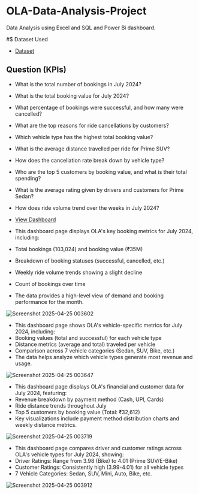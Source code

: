 # OLA-Data-Analysis-Project
Data Analysis using Excel and SQL and Power Bi dashboard.

#$ Dataset Used
- <a href = "https://github.com/masabjatoi/OLA-Data-Analysis-Project/blob/main/Bookings-100000-Rows.xlsx">Dataset</a>

## Question (KPIs)
 - What is the total number of bookings in July 2024?
 - What is the total booking value for July 2024?
 - What percentage of bookings were successful, and how many were cancelled?
 - What are the top reasons for ride cancellations by customers?
 - Which vehicle type has the highest total booking value?
 - What is the average distance travelled per ride for Prime SUV?
 - How does the cancellation rate break down by vehicle type?
 - Who are the top 5 customers by booking value, and what is their total spending?
 - What is the average rating given by drivers and customers for Prime Sedan?
 - How does ride volume trend over the weeks in July 2024?


 - <a href = "https://app.powerbi.com/links/9sScZi34tC?ctid=9b4836fa-8245-4277-b525-89a5fc2cbb5d&pbi_source=linkShare&bookmarkGuid=e92dcf5e-b99e-4718-8aad-505dd6c18ac1">View Dashboard</a>

 - This dashboard page displays OLA's key booking metrics for July 2024, including:
 - Total bookings (103,024) and booking value (₹35M)
 - Breakdown of booking statuses (successful, cancelled, etc.)
 - Weekly ride volume trends showing a slight decline
 - Count of bookings over time
 - The data provides a high-level view of demand and booking performance for the month.

 ![Screenshot 2025-04-25 003602](https://github.com/user-attachments/assets/248834ae-afd7-4111-a5da-82b078bbd5e0)

 
 - This dashboard page shows OLA's vehicle-specific metrics for July 2024, including:
 - Booking values (total and successful) for each vehicle type
 - Distance metrics (average and total) traveled per vehicle
 - Comparison across 7 vehicle categories (Sedan, SUV, Bike, etc.)
 - The data helps analyze which vehicle types generate most revenue and usage.
 

![Screenshot 2025-04-25 003647](https://github.com/user-attachments/assets/ffb5b8a0-a933-43f3-a9fc-df9247ec8117)


- This dashboard page displays OLA's financial and customer data for July 2024, featuring:
- Revenue breakdown by payment method (Cash, UPI, Cards)
- Ride distance trends throughout July
- Top 5 customers by booking value (Total: ₹32,612)
- Key visualizations include payment method distribution charts and weekly distance metrics.


![Screenshot 2025-04-25 003719](https://github.com/user-attachments/assets/db3d2803-1288-44b1-a243-d25f0ae3b9dc)

- This dashboard page compares driver and customer ratings across OLA's vehicle types for July 2024, showing:
- Driver Ratings: Range from 3.98 (Bike) to 4.01 (Prime SUV/E-Bike)
- Customer Ratings: Consistently high (3.99-4.01) for all vehicle types
- 7 Vehicle Categories: Sedan, SUV, Mini, Auto, Bike, etc.


![Screenshot 2025-04-25 003912](https://github.com/user-attachments/assets/42dca313-330e-4232-83ef-41000b65dbc4)

  



